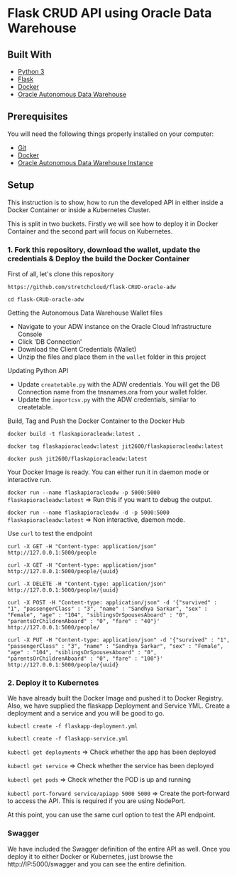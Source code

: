 # Flask CRUD API using Oracle Data Warehouse


## Built With

* [Python 3](https://www.python.org/)
* [Flask](http://flask.pocoo.org/)
* [Docker](https://www.docker.com/)
* [Oracle Autonomous Data Warehouse](https://cloud.oracle.com/en_US/datawarehouse)

## Prerequisites

You will need the following things properly installed on your computer:

* [Git](http://git-scm.com/)
* [Docker](https://www.docker.com/)
* [Oracle Autonomous Data Warehouse Instance](https://cloud.oracle.com/en_US/datawarehouse)

## Setup

This instruction is to show, how to run the developed API in either inside a Docker Container or inside a Kubernetes Cluster.
  
This is split in two buckets. Firstly we will see how to deploy it in Docker Container and the second part will focus on Kubernetes.

### 1. Fork this repository, download the wallet, update the credentials & Deploy the build the Docker Container


First of all, let's clone this repository

`https://github.com/stretchcloud/flask-CRUD-oracle-adw`

`cd flask-CRUD-oracle-adw`

Getting the Autonomous Data Warehouse Wallet files

* Navigate to your ADW instance on the Oracle Cloud Infrastructure Console
* Click 'DB Connection'
* Download the Client Credentials (Wallet)
* Unzip the files and place them in the `wallet` folder in this project

Updating Python API

* Update `createtable.py` with the ADW credentials. You will get the DB Connection name from the tnsnames.ora from your wallet folder.
* Update the `importcsv.py` with the ADW credentials, similar to createtable.




Build, Tag and Push the Docker Container to the Docker Hub

`docker build -t flaskapioracleadw:latest .`

`docker tag flaskapioracleadw:latest jit2600/flaskapioracleadw:latest`

`docker push jit2600/flaskapioracleadw:latest`




Your Docker Image is ready. You can either run it in daemon mode or interactive run.

`docker run --name flaskapioracleadw -p 5000:5000 flaskapioracleadw:latest` => Run this if you want to debug the output.

`docker run --name flaskapioracleadw -d -p 5000:5000 flaskapioracleadw:latest` => Non interactive, daemon mode.




Use `curl` to test the endpoint

`curl -X GET -H "Content-type: application/json" http://127.0.0.1:5000/people`

`curl -X GET -H "Content-type: application/json" http://127.0.0.1:5000/people/{uuid}`

`curl -X DELETE -H "Content-type: application/json" http://127.0.0.1:5000/people/{uuid}`

`curl -X POST -H "Content-type: application/json" -d '{"survived" : "1", "passengerClass" : "3", "name" : "Sandhya Sarkar", "sex" : "Female", "age" : "104", "siblingsOrSpousesAboard" : "0", "parentsOrChildrenAboard" : "0", "fare" : "40"}' http://127.0.0.1:5000/people/`

`curl -X PUT -H "Content-type: application/json" -d '{"survived" : "1", "passengerClass" : "3", "name" : "Sandhya Sarkar", "sex" : "Female", "age" : "104", "siblingsOrSpousesAboard" : "0", "parentsOrChildrenAboard" : "0", "fare" : "100"}' http://127.0.0.1:5000/people/{uuid}`




### 2. Deploy it to Kubernetes

We have already built the Docker Image and pushed it to Docker Registry. Also, we have supplied the flaskapp Deployment and Service YML. Create a deployment and a service and you will be good to go.

`kubectl create -f flaskapp-deployment.yml`

`kubectl create -f flaskapp-service.yml`

`kubectl get deployments` => Check whether the app has been deployed

`kubectl get service` => Check whether the service has been deployed

`kubectl get pods` => Check whether the POD is up and running 

`kubectl port-forward service/apiapp 5000 5000` => Create the port-forward to access the API. This is required if you are using NodePort.

At this point, you can use the same curl option to test the API endpoint.

### Swagger
We have included the Swagger definition of the entire API as well. Once you deploy it to either Docker or Kubernetes, just browse the http://IP:5000/swagger and you can see the entire definition.
